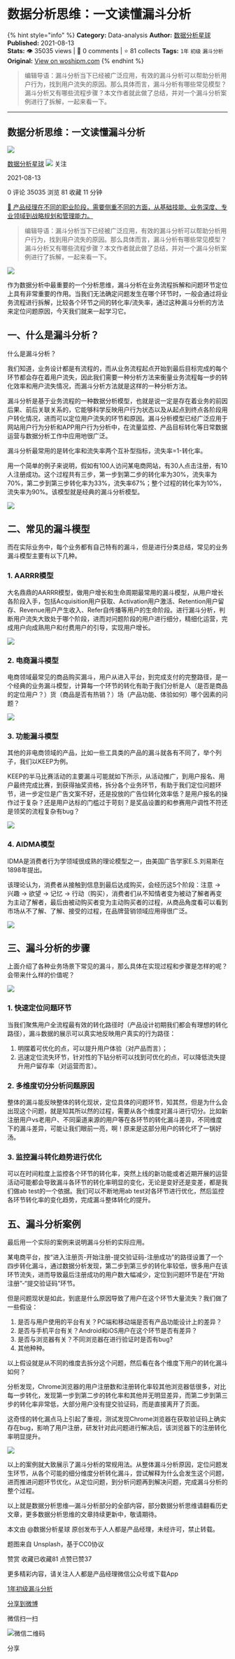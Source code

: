 # 数据分析思维：一文读懂漏斗分析
{% hint style="info" %}
**Category:** Data-analysis
**Author:** [数据分析星球](https://www.woshipm.com/u/719544)
**Published:** 2021-08-13  
**Stats:** 👁️ 35035 views | 💬 0 comments | ⭐ 81 collects
**Tags:** `1年` `初级` `漏斗分析`
**Original:** [View on woshipm.com](https://www.woshipm.com/data-analysis/4617880.html)
{% endhint %}
> 编辑导语：漏斗分析当下已经被广泛应用，有效的漏斗分析可以帮助分析用户行为，找到用户流失的原因。那么具体而言，漏斗分析有哪些常见模型？漏斗分析又有哪些流程步骤？本文作者就此做了总结，并对一个漏斗分析案例进行了拆解，一起来看一下。

---

## 数据分析思维：一文读懂漏斗分析

[![](https://static.woshipm.com/APP_U_202107_20210714180347_1885.jpeg?imageView2/1/w/72/h/72/q/100)](https://www.woshipm.com/u/719544)

[数据分析星球](https://www.woshipm.com/u/719544) ![](https://static.woshipm.com/tag/1121_1@2x.png) 关注

2021-08-13

0 评论 35035 浏览 81 收藏 11 分钟

[🔗 产品经理在不同的职业阶段，需要侧重不同的方面，从基础技能、业务深度、专业领域到战略规划和管理能力。](https://ke.qidianla.com/courses/90pm)

> 编辑导语：漏斗分析当下已经被广泛应用，有效的漏斗分析可以帮助分析用户行为，找到用户流失的原因。那么具体而言，漏斗分析有哪些常见模型？漏斗分析又有哪些流程步骤？本文作者就此做了总结，并对一个漏斗分析案例进行了拆解，一起来看一下。

![](https://image.woshipm.com/wp-files/2021/08/89U1E1J5cb7yfi1XxP3o.jpg)

作为数据分析中最重要的一个分析思维，漏斗分析在业务流程拆解和问题环节定位上具有非常重要的作用。当我们无法确定问题发生在哪个环节时，一般会通过将业务流程进行拆解，比较各个环节之间的转化率/流失率，通过这种漏斗分析的方法来定位问题原因，今天我们就来一起学习它。

## 一、什么是漏斗分析？

什么是漏斗分析？

我们知道，业务设计都是有流程的，而从业务流程起点开始到最后目标完成的每个环节都会存在着用户流失，因此我们需要一种分析方法来衡量业务流程每一步的转化效率和用户流失情况，而漏斗分析方法就是这样的一种分析方法。

漏斗分析是基于业务流程的一种数据分析模型，也就是说一定是存在着业务的前因后果、前后关联关系的，它能够科学反映用户行为状态以及从起点到终点各阶段用户转化情况，进而可以定位用户流失的环节和原因。漏斗分析模型已经广泛应用于网站用户行为分析和APP用户行为分析中，在流量监控、产品目标转化等日常数据运营与数据分析工作中应用地很广泛。

漏斗分析最常用的是转化率和流失率两个互补型指标，流失率=1-转化率。

用一个简单的例子来说明，假如有100人访问某电商网站，有30人点击注册，有10人注册成功。这个过程共有三步，第一步到第二步的转化率为30%，流失率为70%，第二步到第三步转化率为33%，流失率67%；整个过程的转化率为10%，流失率为90%。该模型就是经典的漏斗分析模型。

![](https://image.woshipm.com/wp-files/2021/08/Q7xNAsgiPt4UO6BAXMKz.png)

## 二、常见的漏斗模型

而在实际业务中，每个业务都有自己特有的漏斗，但是进行分类总结，常见的业务漏斗模型主要有以下几种。

### 1\. AARRR模型

大名鼎鼎的AARRR模型，做用户增长和生命周期最常用的漏斗模型，从用户增长各阶段入手，包括Acquisition用户获取、Activation用户激活、Retention用户留存、Revenue用户产生收入、Refer自传播等用户的生命阶段。进行漏斗分析，判断用户流失大致处于哪个阶段，进而对问题阶段的用户进行细分，精细化运营，完成用户向成熟用户和付费用户的引导，实现用户增长。

![](https://image.woshipm.com/wp-files/2021/08/4KBLHhYmxhirnVH6Xi2g.png)

### 2\. 电商漏斗模型

电商领域最常见的商品购买漏斗，用户从进入平台，到完成支付的完整路径，是一个经典的业务漏斗模型，计算每一个环节的转化有助于我们分析是人（是否是商品的定位用户？）货（商品是否有热销？）场（产品功能、体验如何）哪个因素的问题？

![](https://image.woshipm.com/wp-files/2021/08/F3jc6I9yy91zZCJpvIWs.png)

### 3\. 功能漏斗模型

其他的非电商领域的产品，比如一些工具类的产品的漏斗就各有不同了，举个列子，我们以KEEP为例。

KEEP的半马比赛活动的主要漏斗可能就如下所示，从活动推广，到用户报名、用户最终完成比赛，到获得抽奖资格，拆分各个业务环节，有助于我们定位问题环节，进一步定位是广告文案不好，还是投放的广告位转化效率低？是用户报名的操作过于复杂？还是用户达标的门槛过于苛刻？是奖品设置的和参赛用户调性不符还是领奖的流程复杂有bug？

![](https://image.woshipm.com/wp-files/2021/08/jRE5IRPz8vUPCNidyBWH.png)

### 4\. AIDMA模型

IDMA是消费者行为学领域很成熟的理论模型之一，由美国广告学家E.S.刘易斯在1898年提出。

该理论认为，消费者从接触到信息到最后达成购买，会经历这5个阶段：注意 → 兴趣 → 欲望 → 记忆 → 行动（购买），消费者们从不知情者变为被动了解者再变为主动了解者，最后由被动购买者变为主动购买者的过程，从商品角度看可以看到市场从不了解、了解、接受的过程，在品牌营销领域应用得很广泛。

![](https://image.woshipm.com/wp-files/2021/08/tL0kZHULEoCzNkbRmSrB.png)

## 三、漏斗分析的步骤

上面介绍了各种业务场景下常见的漏斗，那么具体在实现过程和步骤是怎样的呢？会带来什么样的价值呢？

![](https://image.woshipm.com/wp-files/2021/08/3UcrMbeQt3EAW0PabZ8f.png)

### 1\. 快速定位问题环节

当我们聚焦用户全流程最有效的转化路径时（产品设计初期我们都会有理想的转化路径），漏斗数据的展示可以真实地反映用户真实的行为路径：

1.  明摆着可优化的点，可以提升用户体验（对产品而言）；
2.  迅速定位流失环节，针对性的下钻分析可以找到可优化的点，可以降低流失提升用户留存率（对运营而言）。

### 2\. 多维度切分分析问题原因

整体的漏斗能反映整体的转化现状，定位具体的问题环节，知其然，但是为什么会出现这个问题，就是知其所以然的过程，需要从各个维度对漏斗进行切分。比如新注册用户vs老用户、不同渠道来源的用户等在各环节的转化漏斗差异，不同维度下的漏斗差异，可能让我们眼前一亮，啊！原来是这部分用户的转化坏了一锅好汤。

### 3\. 监控漏斗转化趋势进行优化

可以在时间粒度上监控各个环节的转化率，突然上线的新功能或者近期开展的运营活动可能都会导致漏斗各环节的转化率明显的变化，无论是变好还是变差，都是我们做ab test的一个依据。我们可以不断地用ab test对各环节进行优化，然后监控各环节转化率的变化趋势，完成漏斗整体转化的提升。

## 五、漏斗分析案例

最后用一个实际的案例来说明漏斗分析的实际应用。

某电商平台，按“进入注册页-开始注册-提交验证码-注册成功”的路径设置了一个四步转化漏斗，通过数据分析发现，第二步到第三步的转化率较低，很多用户在该环节流失，进而导致最后注册成功的用户数大幅减少，定位到问题环节是在“开始注册”-“提交验证码”环节。

但是问题现状是如此，到底是什么原因导致了用户在这个环节大量流失？我们做了一些假设：

1.  是否与用户使用的平台有关？PC端和移动端是否有产品功能设计上的差异？
2.  是否与手机平台有关？Android和iOS用户在这个环节是否有差异？
3.  是否与浏览器有关？不同浏览器在进行验证时是否有bug?
4.  其他种种。

以上假设就是从不同的维度去拆分这个问题，然后看在各个维度下用户的转化漏斗如何？

分析发现，Chrome浏览器的用户注册数和注册转化率较其他浏览器低很多，对比每一步转化，发现第一步到第二步的转化率和其他并无明显差异，而第二步到第三步的转化率非常低，大部分用户没有提交验证码，而是直接离开了页面。

这奇怪的转化漏点马上引起了重视，测试发现Chrome浏览器在获取验证码上确实存在bug，影响了用户注册，研发针对此问题进行解决后，该浏览器下的注册转化率明显提升。

![](https://image.woshipm.com/wp-files/2021/08/OD158hCNjq4s6IWaK3GO.png)

以上的案例就大致展示了漏斗分析的常规用法。从整体漏斗分析原因，定位问题发生环节，从各个可能的细分维度分析转化漏斗，尝试解释为什么会发生这个问题，进而推进问题环节优化，从定位问题，到分析问题再到解决问题，完成漏斗分析的整个过程。

以上就是数据分析思维—漏斗分析部分的全部内容，部分数据分析思维请翻看历史文章，更多数据分析思维的文章持续更新中，敬请期待。

本文由 @数据分析星球 原创发布于人人都是产品经理，未经许可，禁止转载。

题图来自 Unsplash，基于CC0协议

赞赏 收藏已收藏81 点赞已赞37

更多精彩内容，请关注人人都是产品经理微信公众号或下载App

[1年](https://www.woshipm.com/tag/1%e5%b9%b4)[初级](https://www.woshipm.com/tag/%e5%88%9d%e7%ba%a7)[漏斗分析](https://www.woshipm.com/tag/%e6%bc%8f%e6%96%97%e5%88%86%e6%9e%90)

[分享到微博](https://service.weibo.com/share/share.php?appkey=2775287854&title=数据分析思维：一文读懂漏斗分析&url=https://www.woshipm.com/data-analysis/4617880.html&pic=https://image.woshipm.com/wp-files/2021/08/89U1E1J5cb7yfi1XxP3o.jpg)

微信扫一扫

![微信二维码](https://api.pwmqr.com/qrcode/create/?url=https://www.woshipm.com/data-analysis/4617880.html)

分享